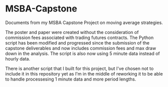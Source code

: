 # MSBA-Capstone
Documents from my MSBA Capstone Project on moving average strategies.

The poster and paper were created without the consideration of commission fees associated with trading futures contracts.
The Python script has been modified and progressed since the submission of the capstone deliverables and now includes
commission fees and max draw down in the analysis. The script is also now using 5 minute data instead of hourly data.

There is another script that I built for this project, but I've chosen not to include it in this repository yet as I'm
in the middle of reworking it to be able to handle processesing 1 minute data and more period lengths.